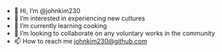 - 👋 Hi, I’m @johnkim230
- 👀 I’m interested in experiencing new cultures
- 🌱 I’m currently learning cooking
- 💞️ I’m looking to collaborate on any voluntary works in the community
- 📫 How to reach me johnkim230@github.com

<!---
johnkim230/johnkim230 is a ✨ special ✨ repository because its `README.md` (this file) appears on your GitHub profile.
You can click the Preview link to take a look at your changes.
--->
